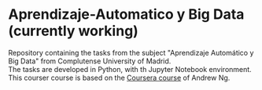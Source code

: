 # Aprendizaje-Automatico y Big Data (currently working)
Repository containing the tasks from the subject "Aprendizaje Automático y Big Data" from Complutense University of Madrid.   
The tasks are developed in Python, with th Jupyter Notebook environment.
This courser course is based on the [Coursera course](https://www.coursera.org/learn/machine-learning) of Andrew Ng.
